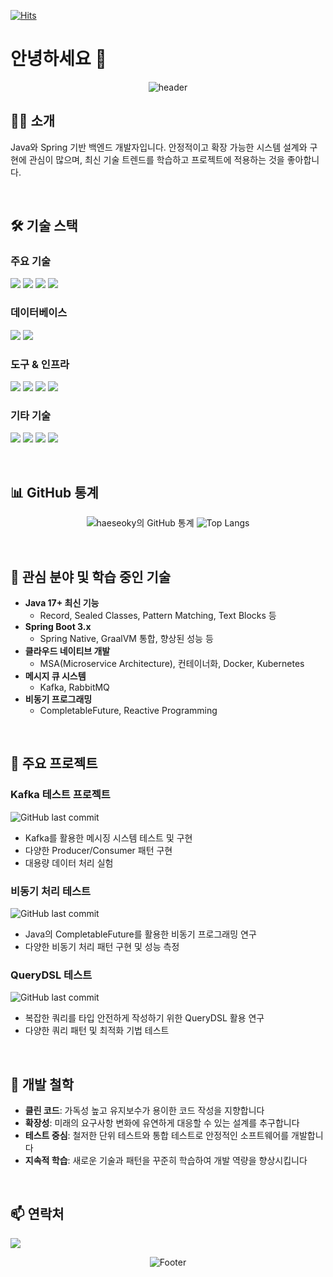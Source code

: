 [![Hits](https://hits.seeyoufarm.com/api/count/incr/badge.svg?url=https%3A%2F%2Fgithub.com%2Fhaeseoky%2Fhit-counter&count_bg=%2379C83D&title_bg=%23555555&icon=&icon_color=%23E7E7E7&title=hits&edge_flat=false)](https://hits.seeyoufarm.com)

# 안녕하세요 👋 

<div align="center">
  
![header](https://capsule-render.vercel.app/api?type=waving&color=auto&height=300&section=header&text=Backend%20Developer&fontSize=70&animation=fadeIn&fontAlignY=38&desc=안정적이고%20확장%20가능한%20서비스%20개발&descAlignY=60&descAlign=50)

</div>

## 🧑‍💻 소개
Java와 Spring 기반 백엔드 개발자입니다. 안정적이고 확장 가능한 시스템 설계와 구현에 관심이 많으며, 최신 기술 트렌드를 학습하고 프로젝트에 적용하는 것을 좋아합니다.

<br/>

## 🛠️ 기술 스택

### 주요 기술
<p>
  <img src="https://img.shields.io/badge/Java-007396?style=for-the-badge&logo=java&logoColor=white"/>
  <img src="https://img.shields.io/badge/Spring-6DB33F?style=for-the-badge&logo=Spring&logoColor=white"/>
  <img src="https://img.shields.io/badge/Spring%20Boot-6DB33F?style=for-the-badge&logo=SpringBoot&logoColor=white"/>
  <img src="https://img.shields.io/badge/JUnit5-25A162?style=for-the-badge&logo=junit5&logoColor=white"/>
</p>

### 데이터베이스
<p>
  <img src="https://img.shields.io/badge/MySQL-4479A1?style=for-the-badge&logo=MySQL&logoColor=white"/>
  <img src="https://img.shields.io/badge/Oracle-F80000?style=for-the-badge&logo=Oracle&logoColor=white"/>
</p>

### 도구 & 인프라
<p>
  <img src="https://img.shields.io/badge/Git-F05032?style=for-the-badge&logo=Git&logoColor=white"/>
  <img src="https://img.shields.io/badge/GitHub-181717?style=for-the-badge&logo=GitHub&logoColor=white"/>
  <img src="https://img.shields.io/badge/Apache%20Kafka-231F20?style=for-the-badge&logo=ApacheKafka&logoColor=white"/>
  <img src="https://img.shields.io/badge/Docker-2496ED?style=for-the-badge&logo=Docker&logoColor=white"/>
</p>

### 기타 기술
<p>
  <img src="https://img.shields.io/badge/QueryDSL-0769AD?style=for-the-badge&logo=jQuery&logoColor=white"/>
  <img src="https://img.shields.io/badge/REST%20API-FF5733?style=for-the-badge&logo=fastapi&logoColor=white"/>
  <img src="https://img.shields.io/badge/Gradle-02303A?style=for-the-badge&logo=Gradle&logoColor=white"/>
  <img src="https://img.shields.io/badge/Maven-C71A36?style=for-the-badge&logo=Apache%20Maven&logoColor=white"/>
</p>

<br/>

## 📊 GitHub 통계
<div align="center">
  
![haeseoky의 GitHub 통계](https://github-readme-stats.vercel.app/api?username=haeseoky&show_icons=true&theme=tokyonight)
![Top Langs](https://github-readme-stats.vercel.app/api/top-langs/?username=haeseoky&layout=compact&theme=tokyonight)

</div>

<br/>

## 🌱 관심 분야 및 학습 중인 기술
- **Java 17+ 최신 기능**
  - Record, Sealed Classes, Pattern Matching, Text Blocks 등
- **Spring Boot 3.x**
  - Spring Native, GraalVM 통합, 향상된 성능 등
- **클라우드 네이티브 개발**
  - MSA(Microservice Architecture), 컨테이너화, Docker, Kubernetes
- **메시지 큐 시스템**
  - Kafka, RabbitMQ
- **비동기 프로그래밍**
  - CompletableFuture, Reactive Programming

<br/>

## 🔭 주요 프로젝트

### Kafka 테스트 프로젝트
![GitHub last commit](https://img.shields.io/github/last-commit/haeseoky/KafkaTest)
- Kafka를 활용한 메시징 시스템 테스트 및 구현
- 다양한 Producer/Consumer 패턴 구현
- 대용량 데이터 처리 실험

### 비동기 처리 테스트
![GitHub last commit](https://img.shields.io/github/last-commit/haeseoky/AsyncTest)
- Java의 CompletableFuture를 활용한 비동기 프로그래밍 연구
- 다양한 비동기 처리 패턴 구현 및 성능 측정

### QueryDSL 테스트
![GitHub last commit](https://img.shields.io/github/last-commit/haeseoky/querydsltest)
- 복잡한 쿼리를 타입 안전하게 작성하기 위한 QueryDSL 활용 연구
- 다양한 쿼리 패턴 및 최적화 기법 테스트

<br/>

## 📓 개발 철학
- **클린 코드**: 가독성 높고 유지보수가 용이한 코드 작성을 지향합니다
- **확장성**: 미래의 요구사항 변화에 유연하게 대응할 수 있는 설계를 추구합니다
- **테스트 중심**: 철저한 단위 테스트와 통합 테스트로 안정적인 소프트웨어를 개발합니다
- **지속적 학습**: 새로운 기술과 패턴을 꾸준히 학습하여 개발 역량을 향상시킵니다

<br/>

## 📫 연락처
<p>
  <a href="https://github.com/haeseoky"><img src="https://img.shields.io/badge/GitHub-181717?style=for-the-badge&logo=GitHub&logoColor=white"/></a>
</p>

<div align="center">
  
![Footer](https://capsule-render.vercel.app/api?type=waving&color=auto&height=200&section=footer)

</div>

<!-- 
방문해 주셔서 감사합니다! 
-->
